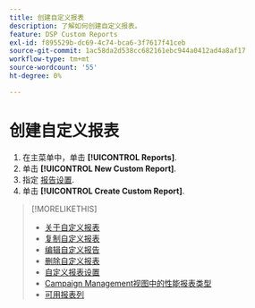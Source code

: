 ```yaml
---
title: 创建自定义报表
description: 了解如何创建自定义报表。
feature: DSP Custom Reports
exl-id: f895529b-dc69-4c74-bca6-3f7617f41ceb
source-git-commit: 1ac58da2d538cc682161ebc944a0412ad4a8af17
workflow-type: tm+mt
source-wordcount: '55'
ht-degree: 0%

---
```


# 创建自定义报表

1. 在主菜单中，单击 **[!UICONTROL Reports]**.
1. 单击 **[!UICONTROL New Custom Report]**.
1. 指定 [报告设置](/help/dsp/reports/report-settings.md).
1. 单击 **[!UICONTROL Create Custom Report]**.

>[!MORELIKETHIS]
>
>* [关于自定义报表](/help/dsp/reports/report-about.md)
>* [复制自定义报表](/help/dsp/reports/report-copy.md)
>* [编辑自定义报告](/help/dsp/reports/report-edit.md)
>* [删除自定义报表](/help/dsp/reports/report-delete.md)
>* [自定义报表设置](/help/dsp/reports/report-settings.md)
>* [Campaign Management视图中的性能报表类型](/help/dsp/campaign-management/reports/campaign-reports-about.md)
>* [可用报表列](/help/dsp/reports/report-columns.md)
